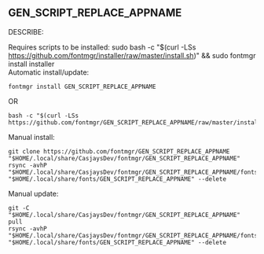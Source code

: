 ## GEN_SCRIPT_REPLACE_APPNAME
  
  DESCRIBE:  
  
Requires scripts to be installed: sudo bash -c "$(curl -LSs https://github.com/fontmgr/installer/raw/master/install.sh)" && sudo fontmgr install installer  
Automatic install/update:
```shell
fontmgr install GEN_SCRIPT_REPLACE_APPNAME
```
OR  
```shell
bash -c "$(curl -LSs https://github.com/fontmgr/GEN_SCRIPT_REPLACE_APPNAME/raw/master/install.sh)"
```
  
Manual install:  
```shell
git clone https://github.com/fontmgr/GEN_SCRIPT_REPLACE_APPNAME "$HOME/.local/share/CasjaysDev/fontmgr/GEN_SCRIPT_REPLACE_APPNAME"
rsync -avhP "$HOME/.local/share/CasjaysDev/fontmgr/GEN_SCRIPT_REPLACE_APPNAME/fonts/." "$HOME/.local/share/fonts/GEN_SCRIPT_REPLACE_APPNAME" --delete
```
  
Manual update:    
```shell
git -C "$HOME/.local/share/CasjaysDev/fontmgr/GEN_SCRIPT_REPLACE_APPNAME" pull
rsync -avhP "$HOME/.local/share/CasjaysDev/fontmgr/GEN_SCRIPT_REPLACE_APPNAME/fonts/." "$HOME/.local/share/fonts/GEN_SCRIPT_REPLACE_APPNAME" --delete
```
